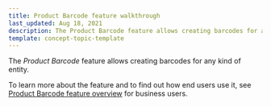 ```yaml
---
title: Product Barcode feature walkthrough
last_updated: Aug 18, 2021
description: The Product Barcode feature allows creating barcodes for any kind of entity.
template: concept-topic-template
---
```


The _Product Barcode_ feature allows creating barcodes for any kind of entity.


To learn more about the feature and to find out how end users use it, see [Product Barcode feature overview](/docs/scos/user/features/{{page.version}}/product-barcode-feature-overview.html) for business users.


<!-- add a link to the IG when it's ready -->

